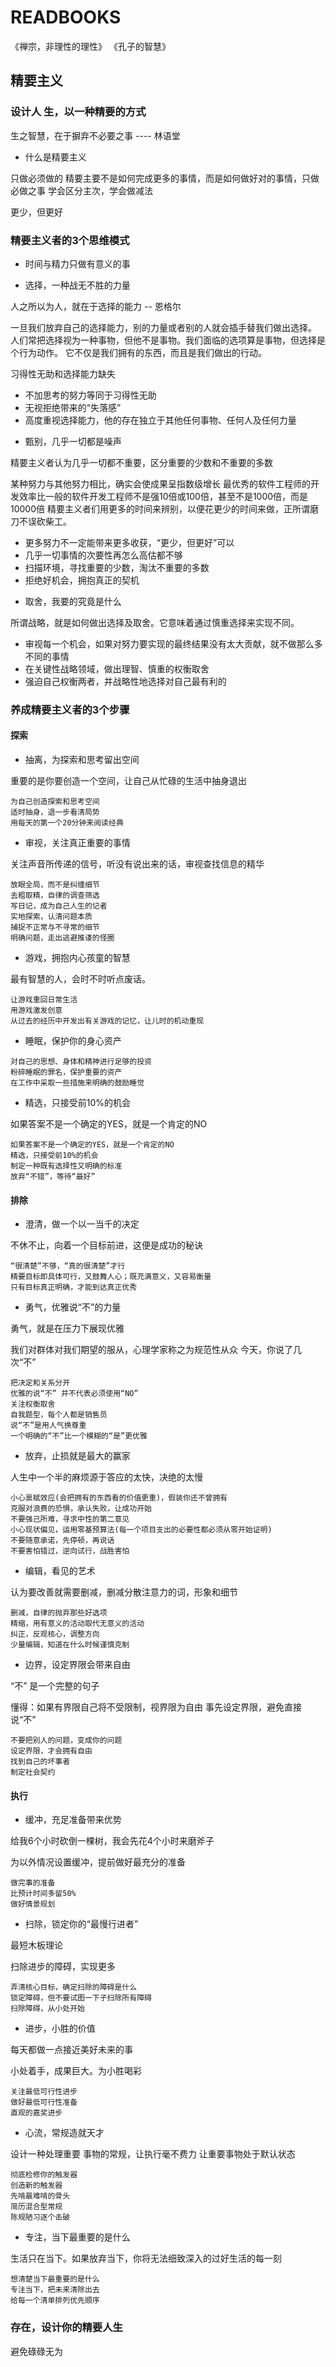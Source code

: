 # READBOOKS

《禅宗，非理性的理性》
《孔子的智慧》

## 精要主义

### 设计人 生，以一种精要的方式

生之智慧，在于摒弃不必要之事   ---- 林语堂

- 什么是精要主义

只做必须做的
精要主要不是如何完成更多的事情，而是如何做好对的事情，只做必做之事
学会区分主次，学会做减法

更少，但更好

### 精要主义者的3个思维模式

- 时间与精力只做有意义的事

- 选择，一种战无不胜的力量

人之所以为人，就在于选择的能力  -- 恩格尔

一旦我们放弃自己的选择能力，别的力量或者别的人就会插手替我们做出选择。
人们常把选择视为一种事物，但他不是事物。我们面临的选项算是事物，但选择是个行为动作。
它不仅是我们拥有的东西，而且是我们做出的行动。

习得性无助和选择能力缺失

  + 不加思考的努力等同于习得性无助
  + 无视拒绝带来的“失落感”
  + 高度重视选择能力，他的存在独立于其他任何事物、任何人及任何力量

- 甄别，几乎一切都是噪声

精要主义者认为几乎一切都不重要，区分重要的少数和不重要的多数

某种努力与其他努力相比，确实会使成果呈指数级增长
最优秀的软件工程师的开发效率比一般的软件开发工程师不是强10倍或100倍，甚至不是1000倍，而是10000倍
精要主义者们用更多的时间来辨别，以便花更少的时间来做，正所谓磨刀不误砍柴工。

  + 更多努力不一定能带来更多收获，“更少，但更好”可以
  + 几乎一切事情的次要性再怎么高估都不够
  + 扫描环境，寻找重要的少数，淘汰不重要的多数
  + 拒绝好机会，拥抱真正的契机

- 取舍，我要的究竟是什么

所谓战略，就是如何做出选择及取舍。它意味着通过慎重选择来实现不同。

  + 审视每一个机会，如果对努力要实现的最终结果没有太大贡献，就不做那么多不同的事情
  + 在关键性战略领域，做出理智、慎重的权衡取舍
  + 强迫自己权衡两者，并战略性地选择对自己最有利的

### 养成精要主义者的3个步骤

#### 探索

- 抽离，为探索和思考留出空间

重要的是你要创造一个空间，让自己从忙碌的生活中抽身退出
  
  ```
  为自己创造探索和思考空间
  适时抽身，退一步看清局势
  用每天的第一个20分钟来阅读经典
  ```

- 审视，关注真正重要的事情

关注声音所传递的信号，听没有说出来的话，审视查找信息的精华
```
放眼全局，而不是纠缠细节
去粗取精，自律的调查筛选
写日记，成为自己人生的记者
实地探索，认清问题本质
捕捉不正常与不寻常的细节
明确问题，走出逃避推诿的怪圈
```

- 游戏，拥抱内心孩童的智慧

最有智慧的人，会时不时听点废话。

```
让游戏重回日常生活
用游戏激发创意
从过去的经历中开发出有关游戏的记忆，让儿时的机动重现
```

- 睡眠，保护你的身心资产

```
对自己的思想、身体和精神进行足够的投资
粉碎睡眠的罪名，保护重要的资产
在工作中采取一些措施来明确的鼓励睡觉
```

- 精选，只接受前10%的机会

如果答案不是一个确定的YES，就是一个肯定的NO

```
如果答案不是一个确定的YES，就是一个肯定的NO
精选，只接受前10%的机会
制定一种既有选择性又明确的标准
放弃“不错”，等待“最好”
```

#### 排除

- 澄清，做一个以一当千的决定

不休不止，向着一个目标前进，这便是成功的秘诀

```
“很清楚”不够，“真的很清楚”才行
精要目标即具体可行，又鼓舞人心；既充满意义，又容易衡量
只有目标真正明确，才能到达真正优秀
```

- 勇气，优雅说“不”的力量

勇气，就是在压力下展现优雅

我们对群体对我们期望的服从，心理学家称之为规范性从众
今天，你说了几次“不”

```
把决定和关系分开
优雅的说“不” 并不代表必须使用“NO”
关注权衡取舍
自我题型，每个人都是销售员
说“不”是用人气换尊重
一个明确的“不”比一个模糊的“是”更优雅
```


- 放弃，止损就是最大的赢家

人生中一个半的麻烦源于答应的太快，决绝的太慢

```
小心禀赋效应(会把拥有的东西看的价值更重)，假装你还不曾拥有
克服对浪费的恐惧，承认失败，让成功开始
不要强己所难，寻求中性的第二意见
小心现状偏见，运用零基预算法(每一个项目支出的必要性都必须从零开始证明)
不要随意承诺，先停顿，再说话
不要害怕错过，逆向试行，战胜害怕
```

- 编辑，看见的艺术

认为要改善就需要删减，删减分散注意力的词，形象和细节

```
删减，自律的抛弃那些好选项
精缩，用有意义的活动取代无意义的活动
纠正，反观核心，调整方向
少量编辑，知道在什么时候谨慎克制
```

- 边界，设定界限会带来自由

“不” 是一个完整的句子

懂得：如果有界限自己将不受限制，视界限为自由
事先设定界限，避免直接说“不”

```
不要把别人的问题，变成你的问题
设定界限，才会拥有自由
找到自己的坏事者
制定社会契约
```

#### 执行

- 缓冲，充足准备带来优势

给我6个小时砍倒一棵树，我会先花4个小时来磨斧子

为以外情况设置缓冲，提前做好最充分的准备

```
做完事的准备
比预计时间多留50%
做好情景规划
```

- 扫除，锁定你的“最慢行进者”

最短木板理论

扫除进步的障碍，实现更多

```
弄清核心目标，确定扫除的障碍是什么
锁定障碍，但不要试图一下子扫除所有障碍
扫除障碍，从小处开始
```

- 进步，小胜的价值

每天都做一点接近美好未来的事

小处着手，成果巨大。为小胜喝彩

```
关注最低可行性进步
做好最低可行性准备
直观的嘉奖进步
```

- 心流，常规造就天才

设计一种处理重要 事物的常规，让执行毫不费力
让重要事物处于默认状态

```
彻底检修你的触发器
创造新的触发器
先啃最难啃的骨头
简历混合型常规
陈规陋习逐个击破
```

- 专注，当下最重要的是什么

生活只在当下。如果放弃当下，你将无法细致深入的过好生活的每一刻

```
想清楚当下最重要的是什么
专注当下，把未来清除出去
给每一个清单排列优先顺序
```

### 存在，设计你的精要人生

避免碌碌无为